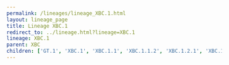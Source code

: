 ```yaml
---
permalink: /lineages/lineage_XBC.1.html
layout: lineage_page
title: Lineage XBC.1
redirect_to: ../lineage.html?lineage=XBC.1
lineage: XBC.1
parent: XBC
children: ['GT.1', 'XBC.1', 'XBC.1.1', 'XBC.1.1.2', 'XBC.1.2.1', 'XBC.1.3', 'XBC.1.4', 'XBC.1.5', 'XBC.1.6', 'XBC.1.6.1', 'XBC.1.6.2', 'XBC.1.6.3', 'XBC.1.6.4', 'XBC.1.7']
---
```

